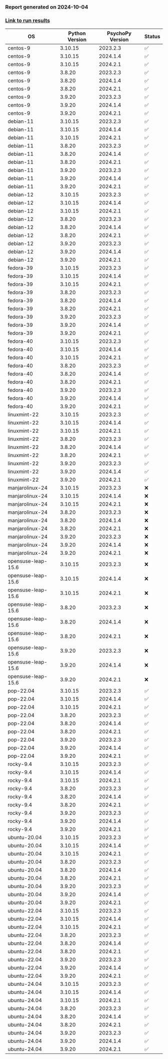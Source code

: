 ### Report generated on 2024-10-04
### [Link to run results](https://github.com/wieluk/psychopy_linux_installer/actions/runs/11183615177)

| OS | Python Version | PsychoPy Version | Status |
|---|---|---|---|
| centos-9 | 3.10.15 | 2023.2.3 | ✅ |
| centos-9 | 3.10.15 | 2024.1.4 | ✅ |
| centos-9 | 3.10.15 | 2024.2.1 | ✅ |
| centos-9 | 3.8.20 | 2023.2.3 | ✅ |
| centos-9 | 3.8.20 | 2024.1.4 | ✅ |
| centos-9 | 3.8.20 | 2024.2.1 | ✅ |
| centos-9 | 3.9.20 | 2023.2.3 | ✅ |
| centos-9 | 3.9.20 | 2024.1.4 | ✅ |
| centos-9 | 3.9.20 | 2024.2.1 | ✅ |
| debian-11 | 3.10.15 | 2023.2.3 | ✅ |
| debian-11 | 3.10.15 | 2024.1.4 | ✅ |
| debian-11 | 3.10.15 | 2024.2.1 | ✅ |
| debian-11 | 3.8.20 | 2023.2.3 | ✅ |
| debian-11 | 3.8.20 | 2024.1.4 | ✅ |
| debian-11 | 3.8.20 | 2024.2.1 | ✅ |
| debian-11 | 3.9.20 | 2023.2.3 | ✅ |
| debian-11 | 3.9.20 | 2024.1.4 | ✅ |
| debian-11 | 3.9.20 | 2024.2.1 | ✅ |
| debian-12 | 3.10.15 | 2023.2.3 | ✅ |
| debian-12 | 3.10.15 | 2024.1.4 | ✅ |
| debian-12 | 3.10.15 | 2024.2.1 | ✅ |
| debian-12 | 3.8.20 | 2023.2.3 | ✅ |
| debian-12 | 3.8.20 | 2024.1.4 | ✅ |
| debian-12 | 3.8.20 | 2024.2.1 | ✅ |
| debian-12 | 3.9.20 | 2023.2.3 | ✅ |
| debian-12 | 3.9.20 | 2024.1.4 | ✅ |
| debian-12 | 3.9.20 | 2024.2.1 | ✅ |
| fedora-39 | 3.10.15 | 2023.2.3 | ✅ |
| fedora-39 | 3.10.15 | 2024.1.4 | ✅ |
| fedora-39 | 3.10.15 | 2024.2.1 | ✅ |
| fedora-39 | 3.8.20 | 2023.2.3 | ✅ |
| fedora-39 | 3.8.20 | 2024.1.4 | ✅ |
| fedora-39 | 3.8.20 | 2024.2.1 | ✅ |
| fedora-39 | 3.9.20 | 2023.2.3 | ✅ |
| fedora-39 | 3.9.20 | 2024.1.4 | ✅ |
| fedora-39 | 3.9.20 | 2024.2.1 | ✅ |
| fedora-40 | 3.10.15 | 2023.2.3 | ✅ |
| fedora-40 | 3.10.15 | 2024.1.4 | ✅ |
| fedora-40 | 3.10.15 | 2024.2.1 | ✅ |
| fedora-40 | 3.8.20 | 2023.2.3 | ✅ |
| fedora-40 | 3.8.20 | 2024.1.4 | ✅ |
| fedora-40 | 3.8.20 | 2024.2.1 | ✅ |
| fedora-40 | 3.9.20 | 2023.2.3 | ✅ |
| fedora-40 | 3.9.20 | 2024.1.4 | ✅ |
| fedora-40 | 3.9.20 | 2024.2.1 | ✅ |
| linuxmint-22 | 3.10.15 | 2023.2.3 | ✅ |
| linuxmint-22 | 3.10.15 | 2024.1.4 | ✅ |
| linuxmint-22 | 3.10.15 | 2024.2.1 | ✅ |
| linuxmint-22 | 3.8.20 | 2023.2.3 | ✅ |
| linuxmint-22 | 3.8.20 | 2024.1.4 | ✅ |
| linuxmint-22 | 3.8.20 | 2024.2.1 | ✅ |
| linuxmint-22 | 3.9.20 | 2023.2.3 | ✅ |
| linuxmint-22 | 3.9.20 | 2024.1.4 | ✅ |
| linuxmint-22 | 3.9.20 | 2024.2.1 | ✅ |
| manjarolinux-24 | 3.10.15 | 2023.2.3 | ❌ |
| manjarolinux-24 | 3.10.15 | 2024.1.4 | ❌ |
| manjarolinux-24 | 3.10.15 | 2024.2.1 | ❌ |
| manjarolinux-24 | 3.8.20 | 2023.2.3 | ❌ |
| manjarolinux-24 | 3.8.20 | 2024.1.4 | ❌ |
| manjarolinux-24 | 3.8.20 | 2024.2.1 | ❌ |
| manjarolinux-24 | 3.9.20 | 2023.2.3 | ❌ |
| manjarolinux-24 | 3.9.20 | 2024.1.4 | ❌ |
| manjarolinux-24 | 3.9.20 | 2024.2.1 | ❌ |
| opensuse-leap-15.6 | 3.10.15 | 2023.2.3 | ❌ |
| opensuse-leap-15.6 | 3.10.15 | 2024.1.4 | ❌ |
| opensuse-leap-15.6 | 3.10.15 | 2024.2.1 | ❌ |
| opensuse-leap-15.6 | 3.8.20 | 2023.2.3 | ❌ |
| opensuse-leap-15.6 | 3.8.20 | 2024.1.4 | ❌ |
| opensuse-leap-15.6 | 3.8.20 | 2024.2.1 | ❌ |
| opensuse-leap-15.6 | 3.9.20 | 2023.2.3 | ❌ |
| opensuse-leap-15.6 | 3.9.20 | 2024.1.4 | ❌ |
| opensuse-leap-15.6 | 3.9.20 | 2024.2.1 | ❌ |
| pop-22.04 | 3.10.15 | 2023.2.3 | ✅ |
| pop-22.04 | 3.10.15 | 2024.1.4 | ✅ |
| pop-22.04 | 3.10.15 | 2024.2.1 | ✅ |
| pop-22.04 | 3.8.20 | 2023.2.3 | ✅ |
| pop-22.04 | 3.8.20 | 2024.1.4 | ✅ |
| pop-22.04 | 3.8.20 | 2024.2.1 | ✅ |
| pop-22.04 | 3.9.20 | 2023.2.3 | ✅ |
| pop-22.04 | 3.9.20 | 2024.1.4 | ✅ |
| pop-22.04 | 3.9.20 | 2024.2.1 | ✅ |
| rocky-9.4 | 3.10.15 | 2023.2.3 | ✅ |
| rocky-9.4 | 3.10.15 | 2024.1.4 | ✅ |
| rocky-9.4 | 3.10.15 | 2024.2.1 | ✅ |
| rocky-9.4 | 3.8.20 | 2023.2.3 | ✅ |
| rocky-9.4 | 3.8.20 | 2024.1.4 | ✅ |
| rocky-9.4 | 3.8.20 | 2024.2.1 | ✅ |
| rocky-9.4 | 3.9.20 | 2023.2.3 | ✅ |
| rocky-9.4 | 3.9.20 | 2024.1.4 | ✅ |
| rocky-9.4 | 3.9.20 | 2024.2.1 | ✅ |
| ubuntu-20.04 | 3.10.15 | 2023.2.3 | ✅ |
| ubuntu-20.04 | 3.10.15 | 2024.1.4 | ✅ |
| ubuntu-20.04 | 3.10.15 | 2024.2.1 | ✅ |
| ubuntu-20.04 | 3.8.20 | 2023.2.3 | ✅ |
| ubuntu-20.04 | 3.8.20 | 2024.1.4 | ✅ |
| ubuntu-20.04 | 3.8.20 | 2024.2.1 | ✅ |
| ubuntu-20.04 | 3.9.20 | 2023.2.3 | ✅ |
| ubuntu-20.04 | 3.9.20 | 2024.1.4 | ✅ |
| ubuntu-20.04 | 3.9.20 | 2024.2.1 | ✅ |
| ubuntu-22.04 | 3.10.15 | 2023.2.3 | ✅ |
| ubuntu-22.04 | 3.10.15 | 2024.1.4 | ✅ |
| ubuntu-22.04 | 3.10.15 | 2024.2.1 | ✅ |
| ubuntu-22.04 | 3.8.20 | 2023.2.3 | ✅ |
| ubuntu-22.04 | 3.8.20 | 2024.1.4 | ✅ |
| ubuntu-22.04 | 3.8.20 | 2024.2.1 | ✅ |
| ubuntu-22.04 | 3.9.20 | 2023.2.3 | ✅ |
| ubuntu-22.04 | 3.9.20 | 2024.1.4 | ✅ |
| ubuntu-22.04 | 3.9.20 | 2024.2.1 | ✅ |
| ubuntu-24.04 | 3.10.15 | 2023.2.3 | ✅ |
| ubuntu-24.04 | 3.10.15 | 2024.1.4 | ✅ |
| ubuntu-24.04 | 3.10.15 | 2024.2.1 | ✅ |
| ubuntu-24.04 | 3.8.20 | 2023.2.3 | ✅ |
| ubuntu-24.04 | 3.8.20 | 2024.1.4 | ✅ |
| ubuntu-24.04 | 3.8.20 | 2024.2.1 | ✅ |
| ubuntu-24.04 | 3.9.20 | 2023.2.3 | ✅ |
| ubuntu-24.04 | 3.9.20 | 2024.1.4 | ✅ |
| ubuntu-24.04 | 3.9.20 | 2024.2.1 | ✅ |
